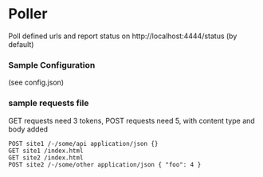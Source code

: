 # Poller

Poll defined urls and report status on http://localhost:4444/status (by default)

### Sample Configuration

(see config.json)

### sample requests file

GET requests need 3 tokens, POST requests need 5, with content type and body added

```
POST site1 /-/some/api application/json {}
GET site1 /index.html
GET site2 /index.html
POST site2 /-/some/other application/json { "foo": 4 }
```